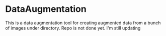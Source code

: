 # DataAugmentation
This is a data augmentation tool for creating augmented data from a bunch of images under directory. Repo is not done yet. I'm still updating
